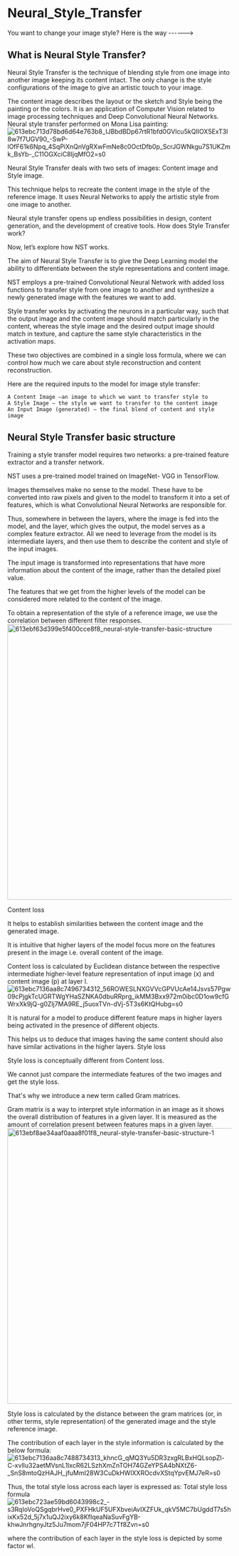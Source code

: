 # Neural_Style_Transfer
You want to change your image style?
Here is the way ------>



## What is Neural Style Transfer?

Neural Style Transfer is the technique of blending style from one image into another image keeping its content intact. The only change is the style configurations of the image to give an artistic touch to your image.

The content image describes the layout or the sketch and Style being the painting or the colors. It is an application of Computer Vision related to image processing techniques and Deep Convolutional Neural Networks.
Neural style transfer performed on Mona Lisa painting:
![613ebc713d78bd6d64e763b8_IJBbdBDp67rtR1bfd0GVlcu5kQIIOX5ExT3I8w7f7UGV90_-SwP-lOfF61k6Npq_4SqPiXnQnVgRXwFmNe8c0OctDfb0p_ScrJGWNkgu7S1UKZmk_BsYb-_C11OGXciC8IjqMfO2=s0](https://user-images.githubusercontent.com/66647024/198833278-142eb9d8-0347-4de0-b883-6f0c77b5effd.png)


Neural Style Transfer deals with two sets of images: Content image and Style image.

This technique helps to recreate the content image in the style of the reference image. It uses Neural Networks to apply the artistic style from one image to another.

Neural style transfer opens up endless possibilities in design, content generation, and the development of creative tools.
How does Style Transfer work?

Now, let’s explore how NST works.

The aim of Neural Style Transfer is to give the Deep Learning model the ability to differentiate between the style representations and content image.

NST employs a pre-trained Convolutional Neural Network with added loss functions to transfer style from one image to another and synthesize a newly generated image with the features we want to add.

Style transfer works by activating the neurons in a particular way, such that the output image and the content image should match particularly in the content, whereas the style image and the desired output image should match in texture, and capture the same style characteristics in the activation maps.

These two objectives are combined in a single loss formula, where we can control how much we care about style reconstruction and content reconstruction.

Here are the required inputs to the model for image style transfer:

    A Content Image –an image to which we want to transfer style to
    A Style Image – the style we want to transfer to the content image
    An Input Image (generated) – the final blend of content and style image

## Neural Style Transfer basic structure

Training a style transfer model requires two networks: a pre-trained feature extractor and a transfer network.

NST uses a pre-trained model trained on ImageNet- VGG in TensorFlow.

Images themselves make no sense to the model. These have to be converted into raw pixels and given to the model to transform it into a set of features, which is what Convolutional Neural Networks are responsible for.

Thus, somewhere in between the layers, where the image is fed into the model, and the layer, which gives the output, the model serves as a complex feature extractor. All we need to leverage from the model is its intermediate layers, and then use them to describe the content and style of the input images.

The input image is transformed into representations that have more information about the content of the image, rather than the detailed pixel value.

The features that we get from the higher levels of the model can be considered more related to the content of the image.

To obtain a representation of the style of a reference image, we use the correlation between different filter responses.
<img width="620" alt="613ebf63d399e5f400cce8f8_neural-style-transfer-basic-structure" src="https://user-images.githubusercontent.com/66647024/198833346-81656c24-0bef-4c4b-915b-3e41301523e9.png">

Content loss

It helps to establish similarities between the content image and the generated image.

It is intuitive that higher layers of the model focus more on the features present in the image i.e. overall content of the image.

Content loss is calculated by Euclidean distance between the respective intermediate higher-level feature representation of input image (x) and content image (p) at layer l.
![613ebc7136aa8c7496734312_56ROWESLNXGVVcGPVUcAe14Jsvs57Pgw09cPjgkTcUGRTWgYHaSZNKA0dbuRRprg_ikMM3Bxx972m0ibc0D1ow9cfGWrxXk9jQ-g0Zlj7MA9RE_j5uoxTVn-dVj-5T3s6KtQHubg=s0](https://user-images.githubusercontent.com/66647024/198833369-6d2fca8b-109f-4fa4-8db7-43f5b628edbe.png)


It is natural for a model to produce different feature maps in higher layers being activated in the presence of different objects.

This helps us to deduce that images having the same content should also have similar activations in the higher layers.
Style loss

Style loss is conceptually different from Content loss.

We cannot just compare the intermediate features of the two images and get the style loss.

That's why we introduce a new term called Gram matrices.

Gram matrix is a way to interpret style information in an image as it shows the overall distribution of features in a given layer. It is measured as the amount of correlation present between features maps in a given layer. 
<img width="620" alt="613ebf8ae34aaf0aaa8f01f8_neural-style-transfer-basic-structure-1" src="https://user-images.githubusercontent.com/66647024/198833388-ddf39f9f-1c25-4862-87d9-55f4ef2c6be9.png">

Style loss is calculated by the distance between the gram matrices (or, in other terms, style representation) of the generated image and the style reference image.

The contribution of each layer in the style information is calculated by the below formula: 
![613ebc7136aa8c7488734313_khncG_qMQ3Yu5DR3zxgRLBxHQLsopZl-C-xvlIu32aetMVsnL1lxcR62LSzhXmZnTOH74GZeYPSA4bNXtZ6-_SnS8mtoQzHAJH_jfuMmI28W3CuDkHWlXXROcdvXStqYpvEMJ7eR=s0](https://user-images.githubusercontent.com/66647024/198833407-83812f0e-1f04-479b-8e3d-e340dd0acd9a.png)

Thus, the total style loss across each layer is expressed as:
Total style loss formula
![613ebc723ae59bd6043998c2_-s3RqIoVoQSgqbrHve0_PXFHkUF5UFXbveiAvIXZFUk_qkV5MC7bUgddT7s5hixKx52d_5j7x1uQJ2ixy6k8KfIqeaNaSuvFgYB-khwJnrhgnyJtz5Ju7mom7jF04HP7c7Tf8Zvn=s0](https://user-images.githubusercontent.com/66647024/198833426-769c0350-5fef-4ee3-93b0-26c646150d4e.png)

where the contribution of each layer in the style loss is depicted by some factor wl.
